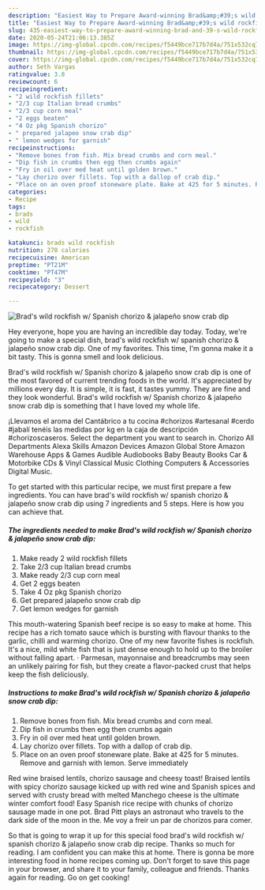 ```yaml
---
description: "Easiest Way to Prepare Award-winning Brad&amp;#39;s wild rockfish w/ Spanish chorizo &amp;amp; jalapeño snow crab dip"
title: "Easiest Way to Prepare Award-winning Brad&amp;#39;s wild rockfish w/ Spanish chorizo &amp;amp; jalapeño snow crab dip"
slug: 435-easiest-way-to-prepare-award-winning-brad-and-39-s-wild-rockfish-w-spanish-chorizo-and-amp-jalapeno-snow-crab-dip
date: 2020-05-24T21:06:13.385Z
image: https://img-global.cpcdn.com/recipes/f5449bce717b7d4a/751x532cq70/brads-wild-rockfish-w-spanish-chorizo-jalapeno-snow-crab-dip-recipe-main-photo.jpg
thumbnail: https://img-global.cpcdn.com/recipes/f5449bce717b7d4a/751x532cq70/brads-wild-rockfish-w-spanish-chorizo-jalapeno-snow-crab-dip-recipe-main-photo.jpg
cover: https://img-global.cpcdn.com/recipes/f5449bce717b7d4a/751x532cq70/brads-wild-rockfish-w-spanish-chorizo-jalapeno-snow-crab-dip-recipe-main-photo.jpg
author: Seth Vargas
ratingvalue: 3.8
reviewcount: 6
recipeingredient:
- "2 wild rockfish fillets"
- "2/3 cup Italian bread crumbs"
- "2/3 cup corn meal"
- "2 eggs beaten"
- "4 Oz pkg Spanish chorizo"
- " prepared jalapeo snow crab dip"
- " lemon wedges for garnish"
recipeinstructions:
- "Remove bones from fish. Mix bread crumbs and corn meal."
- "Dip fish in crumbs then egg then crumbs again"
- "Fry in oil over med heat until golden brown."
- "Lay chorizo over fillets. Top with a dallop of crab dip."
- "Place on an oven proof stoneware plate. Bake at 425 for 5 minutes. Remove and garnish with lemon. Serve immediately"
categories:
- Recipe
tags:
- brads
- wild
- rockfish

katakunci: brads wild rockfish 
nutrition: 278 calories
recipecuisine: American
preptime: "PT21M"
cooktime: "PT47M"
recipeyield: "3"
recipecategory: Dessert

---
```



![Brad&#39;s wild rockfish w/ Spanish chorizo &amp; jalapeño snow crab dip](https://img-global.cpcdn.com/recipes/f5449bce717b7d4a/751x532cq70/brads-wild-rockfish-w-spanish-chorizo-jalapeno-snow-crab-dip-recipe-main-photo.jpg)

Hey everyone, hope you are having an incredible day today. Today, we're going to make a special dish, brad&#39;s wild rockfish w/ spanish chorizo &amp; jalapeño snow crab dip. One of my favorites. This time, I'm gonna make it a bit tasty. This is gonna smell and look delicious.

Brad&#39;s wild rockfish w/ Spanish chorizo &amp; jalapeño snow crab dip is one of the most favored of current trending foods in the world. It's appreciated by millions every day. It is simple, it is fast, it tastes yummy. They are fine and they look wonderful. Brad&#39;s wild rockfish w/ Spanish chorizo &amp; jalapeño snow crab dip is something that I have loved my whole life.

¡Llevamos el aroma del Cantábrico a tu cocina #chorizos #artesanal #cerdo #jabalí tenéis las medidas por kg en la caja de descripción #chorizoscaseros. Select the department you want to search in. Chorizo All Departments Alexa Skills Amazon Devices Amazon Global Store Amazon Warehouse Apps &amp; Games Audible Audiobooks Baby Beauty Books Car &amp; Motorbike CDs &amp; Vinyl Classical Music Clothing Computers &amp; Accessories Digital Music.


To get started with this particular recipe, we must first prepare a few ingredients. You can have brad&#39;s wild rockfish w/ spanish chorizo &amp; jalapeño snow crab dip using 7 ingredients and 5 steps. Here is how you can achieve that.

<!--inarticleads1-->

##### The ingredients needed to make Brad&#39;s wild rockfish w/ Spanish chorizo &amp; jalapeño snow crab dip:

1. Make ready 2 wild rockfish fillets
1. Take 2/3 cup Italian bread crumbs
1. Make ready 2/3 cup corn meal
1. Get 2 eggs beaten
1. Take 4 Oz pkg Spanish chorizo
1. Get  prepared jalapeño snow crab dip
1. Get  lemon wedges for garnish


This mouth-watering Spanish beef recipe is so easy to make at home. This recipe has a rich tomato sauce which is bursting with flavour thanks to the garlic, chilli and warming chorizo. One of my new favorite fishes is rockfish. It&#39;s a nice, mild white fish that is just dense enough to hold up to the broiler without falling apart. · Parmesan, mayonnaise and breadcrumbs may seen an unlikely pairing for fish, but they create a flavor-packed crust that helps keep the fish deliciously. 

<!--inarticleads2-->

##### Instructions to make Brad&#39;s wild rockfish w/ Spanish chorizo &amp; jalapeño snow crab dip:

1. Remove bones from fish. Mix bread crumbs and corn meal.
1. Dip fish in crumbs then egg then crumbs again
1. Fry in oil over med heat until golden brown.
1. Lay chorizo over fillets. Top with a dallop of crab dip.
1. Place on an oven proof stoneware plate. Bake at 425 for 5 minutes. Remove and garnish with lemon. Serve immediately


Red wine braised lentils, chorizo sausage and cheesy toast! Braised lentils with spicy chorizo sausage kicked up with red wine and Spanish spices and served with crusty bread with melted Manchego cheese is the ultimate winter comfort food! Easy Spanish rice recipe with chunks of chorizo sausage made in one pot. Brad Pitt plays an astronaut who travels to the dark side of the moon in the. Me voy a freír un par de chorizos para comer. 

So that is going to wrap it up for this special food brad&#39;s wild rockfish w/ spanish chorizo &amp; jalapeño snow crab dip recipe. Thanks so much for reading. I am confident you can make this at home. There is gonna be more interesting food in home recipes coming up. Don't forget to save this page in your browser, and share it to your family, colleague and friends. Thanks again for reading. Go on get cooking!
